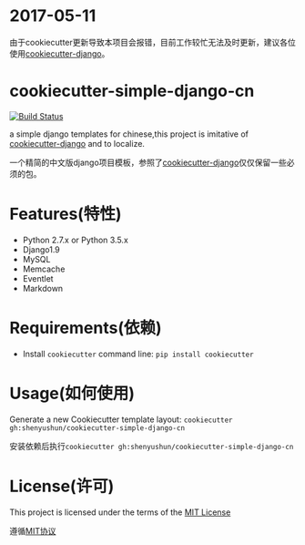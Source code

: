 # 2017-05-11
由于cookiecutter更新导致本项目会报错，目前工作较忙无法及时更新，建议各位使用[cookiecutter-django](https://github.com/pydanny/cookiecutter-django)。


# cookiecutter-simple-django-cn

[![Build Status](https://travis-ci.org/shenyushun/cookiecutter-simple-django-cn.svg?branch=master)](https://travis-ci.org/shenyushun/cookiecutter-simple-django-cn)

a simple django templates for chinese,this project is imitative of
[cookiecutter-django](https://github.com/pydanny/cookiecutter-django)
and to localize.

一个精简的中文版django项目模板，参照了[cookiecutter-django](https://github.com/pydanny/cookiecutter-django)仅仅保留一些必须的包。

# Features(特性)
* Python 2.7.x or Python 3.5.x
* Django1.9
* MySQL
* Memcache
* Eventlet
* Markdown

# Requirements(依赖)
* Install `cookiecutter` command line: `pip install cookiecutter`

# Usage(如何使用)
Generate a new Cookiecutter template layout: `cookiecutter gh:shenyushun/cookiecutter-simple-django-cn`

安装依赖后执行`cookiecutter gh:shenyushun/cookiecutter-simple-django-cn`

# License(许可)
This project is licensed under the terms of the [MIT License](/LICENSE)

遵循[MIT协议](/LICENSE)
